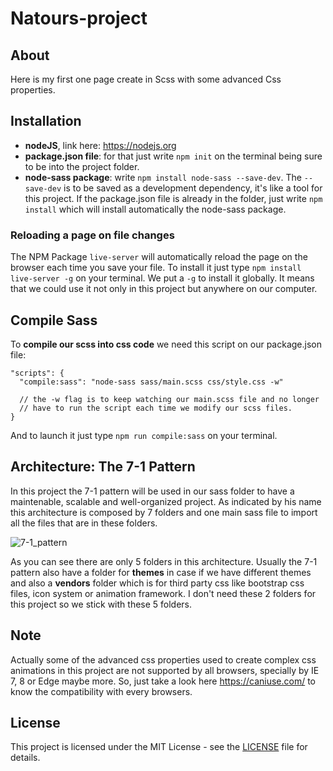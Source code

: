 # Natours-project

## About

Here is my first one page create in Scss with some advanced Css properties.


## Installation

* <strong>nodeJS</strong>, link here: <https://nodejs.org>
* <strong>package.json file</strong>: for that just write `npm init` on the terminal being sure to be into the project folder.
* <strong>node-sass package</strong>: write `npm install node-sass --save-dev`. The `--save-dev` is to be saved as a development dependency, it's like a tool for this project. If the package.json file is already in the folder, just write `npm install` which will install automatically the node-sass package.

### Reloading a page on file changes

The NPM Package `live-server` will automatically reload the page on the browser each time you save your file.
To install it just type `npm install live-server -g` on your terminal. We put a `-g` to install it globally. It means that we could use it not only in this project but anywhere on our computer.


## Compile Sass

To <strong>compile our scss into css code</strong> we need this script on our package.json file: 

    "scripts": {
      "compile:sass": "node-sass sass/main.scss css/style.css -w" 
      
      // the -w flag is to keep watching our main.scss file and no longer
      // have to run the script each time we modify our scss files.
    }

And to launch it just type `npm run compile:sass` on your terminal.


## Architecture: The 7-1 Pattern

In this project the 7-1 pattern will be used in our sass folder to have a maintenable, scalable and well-organized project. As indicated by his name this architecture is composed by 7 folders and one main sass file to import all the files that are in these folders.

![7-1_pattern](https://user-images.githubusercontent.com/22610601/57609462-3b67f880-756f-11e9-8465-93ec0bdea63c.png)

As you can see there are only 5 folders in this architecture. Usually the 7-1 pattern also have a folder for <strong>themes</strong> in case if we have different themes and also a <strong>vendors</strong> folder which is for third party css like bootstrap css files, icon system or animation framework. I don't need these 2 folders for this project so we stick with these 5 folders.


<!--## Quick reminder of how to use Sass-->

<!-- ### Variables
Variables are like containers where we can store some data. Like the size of a font or the name of a color or any other values of css properties which will be reused more than once in our page.-->

<!-- ### Mixins -->


## Note

Actually some of the advanced css properties used to create complex css animations in this project are not supported by all browsers, specially by IE 7, 8 or Edge maybe more. 
So, just take a look here <https://caniuse.com/> to know the compatibility with every browsers.

## License

This project is licensed under the MIT License - see the <a href="https://github.com/laurianne29/natours-project/blob/master/LICENSE">LICENSE</a> file for details.
